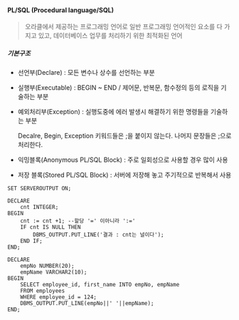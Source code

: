 #### PL/SQL (Procedural language/SQL)

> 오라클에서 제공하는 프로그래밍 언어로 일반 프로그래밍 언어적인 요소를 다 가지고 있고,
> 데이터베이스 업무를 처리하기 위한 최적화된 언어

##### 기본구조

- 선언부(Declare)  : 모든 변수나 상수를 선언하는 부분

- 실행부(Executable) : BEGIN ~ END / 제어문, 반복문, 함수정의 등의 로직을 기술하는 부분

- 예외처리부(Exception) : 실행도중에 에러 발생시 해결하기 위한 명령들을 기술하는 부분

  Decalre, Begin, Exception 키워드들은  ;을 붙이지 않는다. 나머지 문장들은 ;으로 처리한다.

- 익밍블록(Anonymous PL/SQL Block) : 주로 일회성으로 사용할 경우 많이 사용

- 저장 블록(Stored PL/SQL Block) : 서버에 저장해 놓고 주기적으로 반복해서 사용

```plsql
SET SERVEROUTPUT ON;

DECLARE
	cnt INTEGER;
BEGIN
	cnt := cnt +1; --할당 '=' 이아니라 ':='
	IF cnt IS NULL THEN
		DBMS_OUTPUT.PUT_LINE('결과 : cnt는 널이다');
    END IF;
END;

DECLARE
	empNo NUMBER(20);
	empName VARCHAR2(10);
BEGIN
	SELECT employee_id, first_name INTO empNo, empName
	FROM employees
	WHERE employee_id = 124;
	DBMS_OUTPUT.PUT_LINE(empNo||' '||empName);
END;


```

